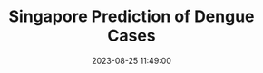 ---
layout: inner
position: left
title: 'Singapore Prediction of Dengue Cases'
date: 2023-08-25 11:49:00
categories: Time Series
tags: Dataextraction pytrends scikit-learn ARIMA-SARIMAX 
featured_image: '/img/posts/03_scientific-journal.png'
project_link: 'https://github.com/combendium/projects/tree/main/Dengue-Cases-Prediction'
button_icon: 'github'
button_text: 'Visit Project'
lead_text: 'DSI Project 4 - Develop a 12 week prediction window model for dengue cases with a Cost-Benefit Analysis on Project Wolbachia based on the prediction model.'
---